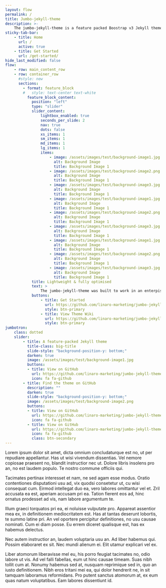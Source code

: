 ```yaml
---
layout: flow
permalink: /
title: Jumbo-jekyll-theme
description: >-
    The jumbo-jekyll-theme is a feature packed Boostrap v3 Jekyll theme for building static websites.
sticky-tab-bar:
    - title: Home
      url: /
      active: true
    - title: Get Started
      url: /get-started/
hide_last_modified: false
flow:
    - row: main_content_row
    - row: container_row
      #style: new
      sections:
        - format: feature_block
        #   style: text-center text-white
          feature_block_content:
            position: "left"
            type: "slider"
            slider_content:
                lightbox_enabled: true
                seconds_per_slide: 2
                nav: true
                dots: false
                xs_items: 1
                sm_items: 1
                md_items: 1
                lg_items: 1
                items:
                    - image: /assets/images/test/background-image1.jpg
                      alt: Background Image
                      title: Background Image 1
                    - image: /assets/images/test/background-image2.png
                      alt: Background Image
                      title: Background Image 1
                    - image: /assets/images/test/background-image3.jpg
                      alt: Background Image
                      title: Background Image 1
                    - image: /assets/images/test/background-image1.jpg
                      alt: Background Image
                      title: Background Image 1
                    - image: /assets/images/test/background-image2.png
                      alt: Background Image
                      title: Background Image 1
                    - image: /assets/images/test/background-image3.jpg
                      alt: Background Image
                      title: Background Image 1
                    - image: /assets/images/test/background-image1.jpg
                      alt: Background Image
                      title: Background Image 1
                    - image: /assets/images/test/background-image2.png
                      alt: Background Image
                      title: Background Image 1
                    - image: /assets/images/test/background-image3.jpg
                      alt: Background Image
                      title: Background Image 1
            title: Lightweight & fully optimised
            text: >
                The jumbo-jekyll-theme was built to work in an enterpise environment with a focus on speed.
            buttons:
                - title: Get Started
                  url: https://github.com/linaro-marketing/jumbo-jekyll-theme/wiki
                  style: btn-primary
                - title: View Theme Wiki
                  url: https://github.com/linaro-marketing/jumbo-jekyll-theme/wiki
                  style: btn-primary
jumbotron:
    class: dotted
    slider:
        - title: A feature-packed Jekyll theme
          title-class: big-title
          slide-style: "background-position-y: bottom;"
          darken: true
          image: /assets/images/test/background-image1.jpg
          buttons:
          - title: View on GitHub
            url: https://github.com/linaro-marketing/jumbo-jekyll-theme
            icon: fa fa-github
        - title: Find the theme on GitHub
          description: ""
          darken: true
          slide-style: "background-position-y: bottom;"
          image: /assets/images/test/background-image2.png
          buttons:
          - title: View on GitHub
            url: https://github.com/linaro-marketing/jumbo-jekyll-theme
            icon: fa fa-github
          - title: View on GitHub
            url: https://github.com/linaro-marketing/jumbo-jekyll-theme
            icon: fa fa-github
            class: btn-secondary
---
```

Lorem ipsum dolor sit amet, dicta omnium concludaturque est no, ut per repudiare appellantur. Has ut wisi vivendum dissentias. Vel nemore copiosae praesent no, blandit instructior nec ut. Dolore libris insolens pro an, no est laudem populo. Te nostro commune officiis qui.

Tacimates pertinax interesset et nam, ne sed agam esse modus. Oratio contentiones disputationi usu ad, vix quodsi consetetur ut, cu wisi consequat cum. Eirmod intellegat duo ea, vero labores omittantur vel et. Zril accusata ea est, aperiam accusam pri ea. Tation fierent eos ad, hinc ornatus prodesset ad vis, nam labore argumentum te.

Illum graeci torquatos pri ea, ei noluisse vulputate pro. Appareat assentior mea ex, in definitionem mediocritatem est. Has at tantas deserunt lobortis, te summo latine pri. An vel oportere percipitur definitiones, no usu causae nominati. Cum ei diam posse. Eu errem diceret qualisque est, has ex habemus delectus.

Nec autem instructior an, laudem voluptaria usu an. Ad liber habemus qui. Possim elaboraret ex sit. Nec mundi alienum ei. Elit utamur explicari vel ex.

Liber atomorum liberavisse mel eu, his porro feugiat tacimates no, odio labore ut vis. Ad vel falli fabellas, eum ut hinc causae timeam. Suas nibh tollit cum at. Nonumy habemus sed at, nusquam reprimique sed in, quo an iusto definitionem. Nibh eros tritani mei ea, qui dolor hendrerit ne, in sit tamquam laboramus reformidans. Pro putent sanctus atomorum at, ex eum quas natum voluptatibus. Eam labores dissentiunt id.
